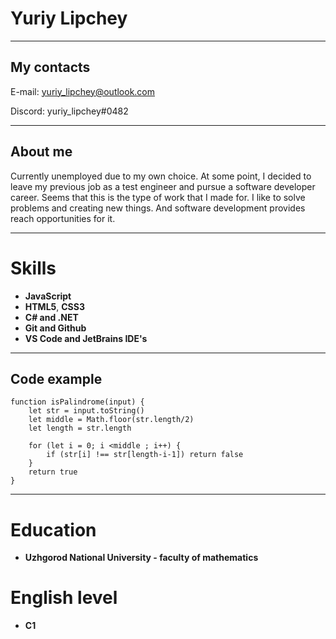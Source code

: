 # Yuriy Lipchey

---

## My contacts

E-mail: yuriy_lipchey@outlook.com

Discord: yuriy_lipchey#0482

---

## About me

Currently unemployed due to my own choice. At some point, I decided to leave
my previous job as a test engineer and pursue a software developer career.
Seems that this is the type of work that I made for. I like to solve problems
and creating new things. And software development provides reach
opportunities for it.

---

# Skills

- **JavaScript** 
- **HTML5**, **CSS3**
- **C# and .NET**
- **Git and Github**
- **VS Code and JetBrains IDE's**
---

## Code example

```
function isPalindrome(input) {
    let str = input.toString()
    let middle = Math.floor(str.length/2)
    let length = str.length

    for (let i = 0; i <middle ; i++) {
        if (str[i] !== str[length-i-1]) return false
    }
    return true
}
```
---

# Education
- **Uzhgorod National University - faculty of mathematics** 

# English level
- **C1**






